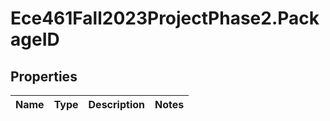 # Ece461Fall2023ProjectPhase2.PackageID

## Properties
Name | Type | Description | Notes
------------ | ------------- | ------------- | -------------
